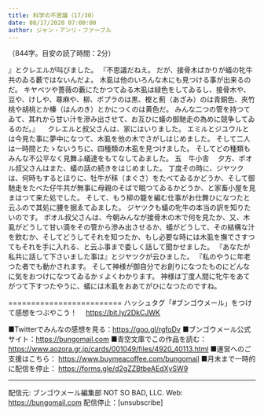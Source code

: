 ```yaml
---
title: 科学の不思議（17/30）
date: 08/17/2020 07:00:00
author: ジャン・アンリ・ファーブル
---
```


（844字。目安の読了時間：2分）

』とクレエルが叫びました。
『不思議だねえ。
だが、接骨木ばかりが蟻の牝牛共のゐる藪ではないんだよ。
木虱は他のいろんな木にも見つける事が出来るのだ。
キヤベツや薔薇の藪にたかつてゐる木虱は緑色をしてゐるし、接骨木や、豆や、けしや、蕁麻や、柳、ポプラのは黒、樫と薊（あざみ）のは青銅色、夾竹桃や胡桃とか榛（はんのき）とかにつくのは黄色だ。
みんな二つの管を持つてゐて、其れから甘い汁を滲み出させて、お互ひに蟻の御馳走の為めに競争してゐるのだ。』
　クレエルと叔父さんは、家にはいりました。
エミルとジユウルとは今見た事に夢中になつて、木虱を他の木でさがしはじめました。
そして二人は一時間とたゝないうちに、四種類の木虱を見つけました。
そしてどの種類もみんな不公平なく見舞ふ蟻達をもてなしてゐました。
五　牛小舎
　夕方、ポオル叔父さんはまた、蟻の話の続きをはじめました。
丁度その時に、ジヤツクは、何時もするとほりに、牡牛が秣（まぐさ）をたべてゐるかどうか、そして御馳走をたべた仔牛共が無事に母親のそばで眠つてゐるかどうか、と家畜小屋を見まはつて来た処でした。
そして、もう柳の籠を編む仕事がお仕舞ひになつたと云ふので其処に腰を据ゑてゐました。
ジヤツクも蟻の牝牛の本当の訳を知りたいのです。
ポオル叔父さんは、今朝みんなが接骨木の木で何を見たか、又、木虱がどうして甘い滴をその管から滲み出させるか、蟻がどうして、その結構な汁を飲むか、そしてどうしてそれを知つたか、もし必要な時には木虱を撫でさすつてもそれを手に入れる、と云ふ事まで委しく話して聞かせました。
『あなたが私共に話して下さいました事は』とジヤツクが云ひました。
『私のやうに年老つた者でも動かされます。
そして神様が御自分でお創りになつたものにどんなに気をおつけになつてゐるかゞよくわかります。
神様は丁度人間に牝牛をあてがつて下すつたやうに、蟻には木虱をおあてがひになつたのですね。

=========================
ハッシュタグ「#ブンゴウメール」をつけて感想をつぶやこう！　
https://bit.ly/2DkCJWK

■Twitterでみんなの感想を見る：https://goo.gl/rgfoDv
■ブンゴウメール公式サイト：https://bungomail.com
■青空文庫でこの作品を読む：https://www.aozora.gr.jp/cards/001049/files/4920_40113.html
■運営へのご支援はこちら： https://www.buymeacoffee.com/bungomail
■月末まで一時的に配信を停止： https://forms.gle/d2gZZBtbeAEdXySW9

-------
配信元: ブンゴウメール編集部
NOT SO BAD, LLC.
Web: https://bungomail.com
配信停止：[unsubscribe]

